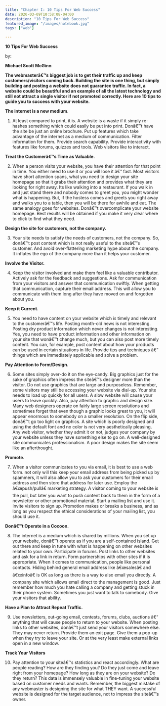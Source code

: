 ```yaml
---
title: "Chapter I: 10 Tips For Web Success"
date: 2020-03-09T10:58:08-04:00
description: "10 Tips For Web Success"
featured_image: "/images/notebook.jpg"
tags: ["web"]

---
```


**10 Tips For Web Success**

by:

**Michael Scott McGinn**

**The webmasterâ€™s biggest job is to get their traffic up and keep
customers/visitors coming back. Building the site is one thing, but simply
building and posting a website does not guarantee traffic. In fact, a website
could be beautiful and an example of all the latest technology and still not
attract a single visitor if not promoted correctly. Here are 10 tips to guide
you to success with your website.**

**The internet is a new medium.**

1.  At least compared to print, it is. A website is a waste if it simply
    re-hashes something which could easily be put into print. Donâ€™t have the
    site be just an online brochure. Put up features which take advantage of the
    internet as a medium of communication. Filter information for them. Provide
    search capability. Provide interactivity with features like forums, quizzes
    and tools. Web visitors like to interact.

**Treat the Customerâ€™s Time as Valuable.**

2.  When a person visits your website, you have their attention for that point
    in time. You either need to use it or you will lose it â€“ fast. Most visitors
    have short attention spans, what you need to design your site homepage so
    that it grabs their attention and provides what they are looking for right
    away. Its like walking into a restaurant. If you walk in and just stand
    there and nobody comes to greet you, you might wonder what is happening.
    But, if the hostess comes and greets you right away and walks you to a
    table, then you will be there for awhile and eat. The same analogy goes for
    websites. Donâ€™t overcomplicate your website homepage. Best results will be
    obtained if you make it very clear where to click to find what they need.

**Design the site for customers, not the company.**

3.  Your site needs to satisfy the needs of customers, not the company. So,
    donâ€™t post content which is not really useful to the siteâ€™s customer. And
    avoid over-flattering marketing hype about the company. It inflates the ego
    of the company more than it helps your customer.

**Involve the Visitor.**

4.  Keep the visitor involved and make them feel like a valuable contributor.
    Actively ask for the feedback and suggestions. Ask for communication from
    your visitors and answer that communication swiftly. When getting that
    communication, capture their email address. This will allow you to
    communicate with them long after they have moved on and forgotten about you.

**Keep it Current.**

5.  You need to have content on your website which is timely and relevant to the
    customerâ€™s life. Posting month-old news is not interesting. Posting dry
    product information which never changes is not interesting. Yes, you need to
    have product information and other information on your site that wonâ€™t
    change much, but you can also post more timely content. You can, for
    example, post content about how your products can be used in certain
    situations in life. Provide tips and techniques â€“ things which are
    immediately applicable and solve a problem.

**Pay Attention to Form/Design.**

6.  Some sites simply over-do it on the eye-candy. Big graphics just for the
    sake of graphics often impress the siteâ€™s designer more than the visitor. Do
    not use graphics that are large and purposeless. Remember, some visitors may
    still be accessing your website via dial-up. Your site needs to load up
    quickly for all users. A slow website will cause your users to leave
    quickly. Also, pay attention to graphic and design size. Many web designers
    operate on fairly large screen resolutions and sometimes forget that even
    though a graphic looks great to you, it will appear enormous to somebody on
    a smaller resolution. On the flip side, donâ€™t go too light on graphics. A
    site which is poorly designed and using the default font and no color is not
    very aesthetically pleasing. Any web visitor, whether they admit it or not,
    judges your company by your website unless they have something else to go
    on. A well-designed site communicates professionalism. A poor design makes
    the site seem like an afterthought.

**Promote.**

7.  When a visitor communicates to you via email, it is best to use a web form.
    not only will this keep your email address from being picked up by spammers,
    it will also allow you to ask your customers for their email address and
    then store that address for later use. Employ the â€œpush/pullâ€ marketing
    strategy. A visitor coming to your website is the pull, but later you want
    to push content back to them in the form of a newsletter or other
    promotional material. Start a mailing list and use it. Invite visitors to
    sign up. Promotion makes or breaks a business, and as long as you respect
    the ethical considerations of your mailing list, you should use it.

**Donâ€™t Operate in a Cocoon.**

8.  The internet is a medium which is shared by millions. When you set up your
    website, donâ€™t operate as if you are a self-contained island. Get out there
    and keep in tune with what is happening on other websites related to your
    own. Participate in forums. Post links to other websites and ask for a link
    in return. Form partnerships with other sites if it is appropriate. When it
    comes to communication, people like personal contacts. Hiding behind general
    email address like â€œsalesâ€ and â€œinfoâ€ is OK as long as there is a way to
    also email you directly. A company site which allows email direct to the
    management is good. Just remember how much you hate calling a company and
    getting stuck in their phone system. Sometimes you just want to talk to
    somebody. Give your visitors that ability.

**Have a Plan to Attract Repeat Traffic.**

9.  Use newsletters, out-going email, contests, forums, clubs, auctions â€“
    anything that will cause people to return to your website. When posting
    links to other websites, donâ€™t just send your visitors somewhere else. They
    may never return. Provide them an exit page. Give them a pop-up when they
    try to leave your site. Or at the very least make external links open in a
    new window.

**Track Your Visitors**

10.  Pay attention to your siteâ€™s statistics and react accordingly. What are
    people reading? How are they finding you? Do they just come and leave right
    from your homepage? How long as they are on your website? Do they return?
    This data is immensely valuable in fine-tuning your website based on
    customer needs and wants. Remember, the biggest mistake of any webmaster is
    designing the site for what THEY want. A successful website is designed for
    the target audience, not to impress the siteâ€™s owner.


